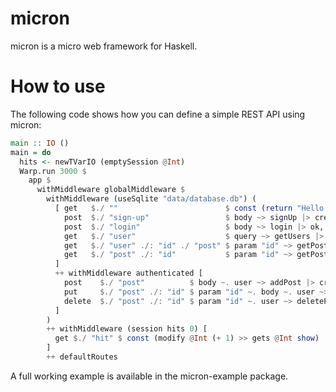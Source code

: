 # micron
micron is a micro web framework for Haskell.

# How to use
The following code shows how you can define a simple REST API using micron:

```haskell
main :: IO ()
main = do
  hits <- newTVarIO (emptySession @Int)
  Warp.run 3000 $
    app $
      withMiddleware globalMiddleware $
        withMiddleware (useSqlite "data/database.db") (
          [ get   $./ ""                        $ const (return "Hello, World!") |> ok,
            post  $./ "sign-up"                 $ body ~> signUp |> created,
            post  $./ "login"                   $ body ~> login |> ok,
            get   $./ "user"                    $ query ~> getUsers |> ok,
            get   $./ "user" ./: "id" ./ "post" $ param "id" ~> getPostsByUser |> ok,
            get   $./ "post" ./: "id"           $ param "id" ~> getPost |> ok
          ]
          ++ withMiddleware authenticated [
            post    $./ "post"          $ body ~. user ~> addPost |> created,
            put     $./ "post" ./: "id" $ param "id" ~. body ~. user ~> updatePost |> ok,
            delete  $./ "post" ./: "id" $ param "id" ~. user ~> deletePost |> ok
          ]
        )
        ++ withMiddleware (session hits 0) [
          get $./ "hit" $ const (modify @Int (+ 1) >> gets @Int show) |> ok
        ]
        ++ defaultRoutes
```

A full working example is available in the micron-example package.
